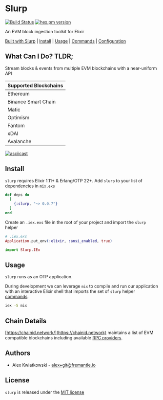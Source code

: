 # Slurp

[![Build Status](https://github.com/fremantle-industries/slurp/workflows/test/badge.svg?branch=main)](https://github.com/fremantle-industries/slurp/actions?query=workflow%3Atest)
[![hex.pm version](https://img.shields.io/hexpm/v/slurp.svg?style=flat)](https://hex.pm/packages/slurp)

An EVM block ingestion toolkit for Elixir

[Built with Slurp](./docs/BUILT_WITH_SLURP.md) | [Install](#install) | [Usage](#usage) | [Commands](./docs/COMMANDS.md) | [Configuration](./docs/CONFIGURATION.md)

## What Can I Do? TLDR;

Stream blocks & events from multiple EVM blockchains with a near-uniform API

| Supported Blockchains |
| --------------------- |
| Ethereum              |
| Binance Smart Chain   |
| Matic                 |
| Optimism              |
| Fantom                |
| xDAI                  |
| Avalanche             |

[![asciicast](https://asciinema.org/a/382198.svg)](https://asciinema.org/a/382198)

## Install

`slurp` requires Elixir 1.11+ & Erlang/OTP 22+. Add `slurp` to your list of dependencies in `mix.exs`

```elixir
def deps do
  [
    {:slurp, "~> 0.0.7"}
  ]
end
```

Create an `.iex.exs` file in the root of your project and import the `slurp` helper

```elixir
# .iex.exs
Application.put_env(:elixir, :ansi_enabled, true)

import Slurp.IEx
```

## Usage

`slurp` runs as an OTP application.

During development we can leverage `mix` to compile and run our application with an
interactive Elixir shell that imports the set of `slurp` helper [commands](./docs/COMMANDS.md).

```bash
iex -S mix
```

## Chain Details

[https://chainid.network/](https://chainid.network) maintains a list of EVM compatible blockchains including available [RPC providers](https://chainid.network/chains.json).

## Authors

- Alex Kwiatkowski - alex+git@fremantle.io

## License

`slurp` is released under the [MIT license](./LICENSE.md)
